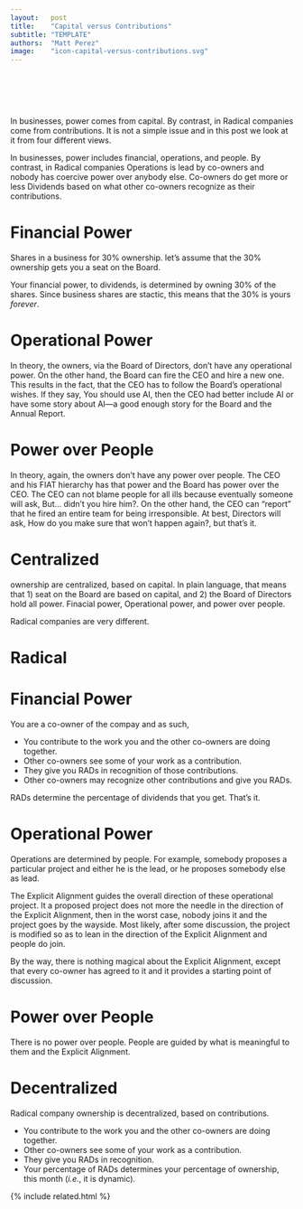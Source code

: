 ```yaml
---
layout:   post
title:    "Capital versus Contributions"
subtitle: "TEMPLATE"
authors:  "Matt Perez"
image:    "icon-capital-versus-contributions.svg"
---
```


<div style="display:none;">
 <p>In  businesses, power comes from capital. By contrast, in <span class='_paradigm'>Radical</span> companies come from contributions. It is not a simple issue and in this post we look at it from four different views.</p>
</div>

<h1>&nbsp;</h1>
 <p>In  businesses, power comes from capital. By contrast, in <span class='_paradigm'>Radical</span> companies come from contributions. It is not a simple issue and in this post we look at it from four different views.</p>
 <p>In  businesses, power includes financial, operations, and people. By contrast, in <span class='_paradigm'>Radical</span> companies Operations is lead by co-owners and nobody has coercive power over anybody else. Co-owners do get more or less Dividends based on what other co-owners recognize as their contributions.</p>

<h1 class="_section"></h1>

<h1>Financial Power</h1>
 <p>Shares in a  business for 30% ownership. let&rsquo;s assume that the 30% ownership gets you a seat on the Board.</li>
 <p>Your financial power, to dividends, is determined by owning 30% of the shares. Since business shares are stactic, this means that the 30% is yours <em>forever</em>.</p>

<h1>Operational Power</h1>
 <p>In theory, the owners, via the Board of Directors, don&rsquo;t have any operational power. On the other hand, the Board can fire the CEO and hire a new one. This results in the fact, that the CEO has to follow the Board&rsquo;s operational wishes. If they say, <span class="_quotespan">You should use AI</span>, then the CEO had better include AI or have some story about AI&mdash;a good enough story for the Board and the Annual Report.</p>

<h1>Power over People</h1>
 <p>In theory, again, the owners don&rsquo;t have any power over people. The CEO and his FIAT hierarchy has that power and the Board has power over the CEO. The CEO can not blame people for all ills because eventually someone will ask, <span class="_quotespan">But&hellip; didn&rsquo;t you hire him?</span>. On the other hand, the CEO can &ldquo;report&rdquo; that he fired an entire team for being irresponsible. At best, Directors will ask, <span class="_quotespan">How do you make sure that won&rsquo;t happen again?</span>, but that&rsquo;s it.</p>

<h1>Centralized</h1>
 <p> ownership are centralized, based on capital. In plain language, that means that 1) seat on the Board are based on capital, and 2) the Board of Directors hold all power. Finacial power, Operational power, and power over people.</p>
 <p><span class='_paradigm'>Radical</span> companies are very different.</p>

<h1 class="_section"><span class='_paradigm'>Radical</span></h1>

<h1>Financial Power</h1>
 <p>You are a co-owner of the compay and as such,</p>
  <ul>
   <li>You contribute to the work you and the other co-owners are doing together.</li>
   <li>Other co-owners see some of your work as a contribution.</li>
   <li>They give you <span class='_paradigm'>RAD</span>s in recognition of those contributions.</li>
   <li>Other co-owners may recognize other contributions and give you <span class='_paradigm'>RAD</span>s.</li>
  </ul>
 <p><span class='_paradigm'>RAD</span>s determine the percentage of dividends that you get. That&rsquo;s it.</p>

<h1>Operational Power</h1>
 <p>Operations are determined by people. For example, somebody proposes a particular project and either he is the lead, or he proposes somebody else as lead.</p>
 <p>The Explicit Alignment guides the overall direction of these operational project. It a proposed project does not more the needle in the direction of the Explicit Alignment, then in the worst case, nobody joins it and the project goes by the wayside. Most likely, after some discussion, the project is modified so as to lean in the direction of the Explicit Alignment and people do join.</p>
 <p>By the way, there is nothing magical about the Explicit Alignment, except that every co-owner has agreed to it and it provides a starting point of discussion.</p>

<h1>Power over People</h1>
 <p>There is no power over people. People are guided by what is meaningful to them and the Explicit Alignment.</p>

<h1>Decentralized</h1>
 <p><span class='_paradigm'>Radical</span> company ownership is decentralized, based on contributions.</p>
  <ul>
   <li>You contribute to the work you and the other co-owners are doing together.</li>
   <li>Other co-owners see some of your work as a contribution.</li>
   <li>They give you <span class='_paradigm'>RAD</span>s in recognition.</li>
   <li>Your percentage of <span class='_paradigm'>RAD</span>s determines your percentage of ownership, this month (<em>i.e.</em>, it is dynamic).</li>
  </ul>

{% include related.html %}